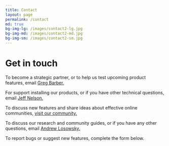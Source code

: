 ```yaml
---
title: Contact
layout: page
permalink: /contact
md: true
bg-img-lg: /images/contact2-lg.jpg
bg-img-md: /images/contact2-md.jpg
bg-img-sm: /images/contact2-sm.jpg
---
```


# Get in touch

To become a strategic partner, or to help us test upcoming product features, email [Greg Barber.](mailto:greg.barber@washpost.com)

For support installing our products, or if you have other technical questions, email [Jeff Nelson.](mailto:jeff@mozillafoundation.org)

To discuss new features and share ideas about effective online communities, [visit our community.](https://community.coralproject.net)

To discuss our research and community guides, or if you have any other questions, email [Andrew Losowsky.](mailto:andrewl@mozillafoundation.org)

To report bugs or suggest new features, complete the form below.

&nbsp;
&nbsp;

<div id="ask-form"></div><script src="https://s3.amazonaws.com/coral-internal/57c5e461491c7e0007359e6b.js"></script>
